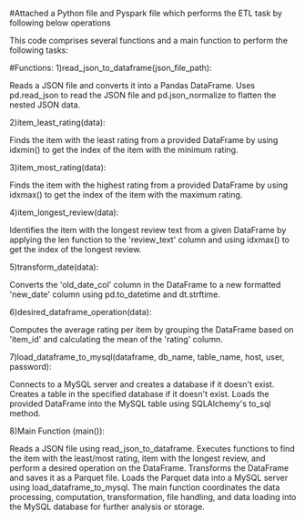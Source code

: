 #Attached a Python file and Pyspark file which performs the ETL task by following below operations 

This code comprises several functions and a main function to perform the following tasks:

#Functions:
1)read_json_to_dataframe(json_file_path):

Reads a JSON file and converts it into a Pandas DataFrame.
Uses pd.read_json to read the JSON file and pd.json_normalize to flatten the nested JSON data.

2)item_least_rating(data):

Finds the item with the least rating from a provided DataFrame by using idxmin() to get the index of the item with the minimum rating.

3)item_most_rating(data):

Finds the item with the highest rating from a provided DataFrame by using idxmax() to get the index of the item with the maximum rating.

4)item_longest_review(data):

Identifies the item with the longest review text from a given DataFrame by applying the len function to the 'review_text' column and using idxmax() to get the index of the longest review.

5)transform_date(data):

Converts the 'old_date_col' column in the DataFrame to a new formatted 'new_date' column using pd.to_datetime and dt.strftime.

6)desired_dataframe_operation(data):

Computes the average rating per item by grouping the DataFrame based on 'item_id' and calculating the mean of the 'rating' column.

7)load_dataframe_to_mysql(dataframe, db_name, table_name, host, user, password):

Connects to a MySQL server and creates a database if it doesn't exist.
Creates a table in the specified database if it doesn't exist.
Loads the provided DataFrame into the MySQL table using SQLAlchemy's to_sql method.



8)Main Function (main()):

Reads a JSON file using read_json_to_dataframe.
Executes functions to find the item with the least/most rating, item with the longest review, and perform a desired operation on the DataFrame.
Transforms the DataFrame and saves it as a Parquet file.
Loads the Parquet data into a MySQL server using load_dataframe_to_mysql.
The main function coordinates the data processing, computation, transformation, file handling, and data loading into the MySQL database for further analysis or storage.
